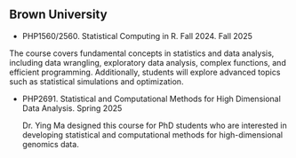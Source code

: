 ## Brown University 

- PHP1560/2560. Statistical Computing in R. Fall 2024. Fall 2025

The course covers fundamental concepts in statistics and data analysis, including data wrangling, exploratory data analysis, complex functions, and efficient programming. Additionally, students will explore advanced topics such as statistical simulations and optimization. 
- PHP2691. Statistical and Computational Methods for High Dimensional Data Analysis. Spring 2025

   Dr. Ying Ma designed this course for PhD students who are interested in developing statistical and computational methods for high-dimensional genomics data. 
  

